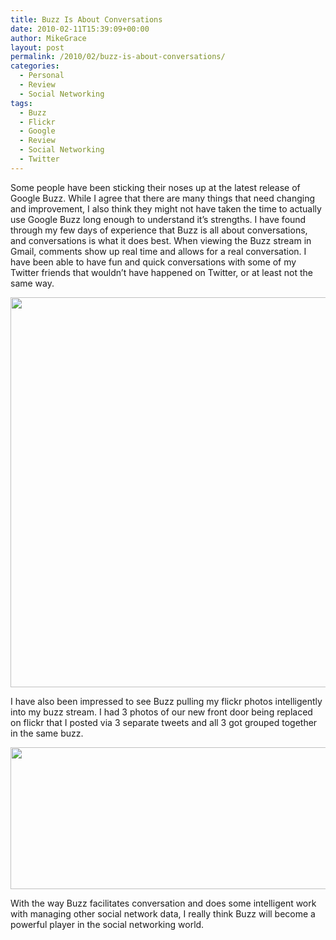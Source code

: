 ```yaml
---
title: Buzz Is About Conversations
date: 2010-02-11T15:39:09+00:00
author: MikeGrace
layout: post
permalink: /2010/02/buzz-is-about-conversations/
categories:
  - Personal
  - Review
  - Social Networking
tags:
  - Buzz
  - Flickr
  - Google
  - Review
  - Social Networking
  - Twitter
---
```

Some people have been sticking their noses up at the latest release of Google Buzz. While I agree that there are many things that need changing and improvement, I also think they might not have taken the time to actually use Google Buzz long enough to understand it&#8217;s strengths. I have found through my few days of experience that Buzz is all about conversations, and conversations is what it does best. When viewing the Buzz stream in Gmail, comments show up real time and allows for a real conversation. I have been able to have fun and quick conversations with some of my Twitter friends that wouldn&#8217;t have happened on Twitter, or at least not the same way.

<img class="alignnone" src="https://geek-blog.s3.amazonaws.com/2010/google-buzz-conversation.jpg" alt="" width="600" height="624" />

I have also been impressed to see Buzz pulling my flickr photos intelligently into my buzz stream. I had 3 photos of our new front door being replaced on flickr that I posted via 3 separate tweets and all 3 got grouped together in the same buzz.

<img class="alignnone" src="https://geek-blog.s3.amazonaws.com/2010/google-buzz-flickr-photo-grouping.jpg" alt="" width="600" height="227" />

With the way Buzz facilitates conversation and does some intelligent work with managing other social network data, I really think Buzz will become a powerful player in the social networking world.